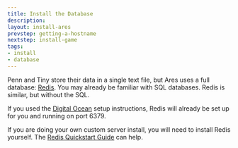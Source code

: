 ```yaml
---
title: Install the Database
description:
layout: install-ares
prevstep: getting-a-hostname
nextstep: install-game
tags: 
- install
- database
---
```


Penn and Tiny store their data in a single text file, but Ares uses a full database: [Redis](http://redis.io/).  You may already be familiar with SQL databases. Redis is similar, but without the SQL.

If you used the [Digital Ocean](/install-ares/digital-ocean) setup instructions, Redis will already be set up for you and running on port 6379.

If you are doing your own custom server install, you will need to install Redis yourself.  The [Redis Quickstart Guide](http://redis.io/topics/quickstart) can help.